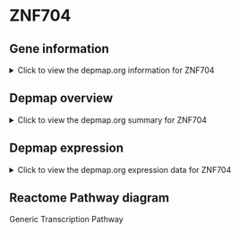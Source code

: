 <h1>ZNF704</h1>

<h2>Gene information</h2>
<details>
  <summary>Click to view the depmap.org information for ZNF704</summary>
  <iframe src="https://depmap.org/portal/gene/ZNF704?tab=about" style="border:none;width:100%;height:800px"></iframe>
</details>

<h2>Depmap overview</h2>
<details>
  <summary>Click to view the depmap.org summary for ZNF704</summary>
  <iframe src="https://depmap.org/portal/gene/ZNF704?tab=overview" style="border:none;width:100%;height:800px"></iframe>
</details>

<h2>Depmap expression</h2>
<details>
  <summary>Click to view the depmap.org expression data for ZNF704</summary>
  <iframe src="https://depmap.org/portal/gene/ZNF704?tab=characterization" style="border:none;width:100%;height:800px"></iframe>
</details>



<h2>Reactome Pathway diagram</h2>
Generic Transcription Pathway
<div id="diagramHolder"></div>

<script>
    //Creating the Reactome Diagram widget
    //Take into account a proxy needs to be set up in your server side pointing to www.reactome.org
    function onReactomeDiagramReady(){  //This function is automatically called when the widget code is ready to be used
        var diagram = Reactome.Diagram.create({
            "placeHolder" : "diagramHolder",
            "width" : 900,
            "height" : 500
        });

        //Initialising it to the "Hemostasis" pathway
        diagram.loadDiagram("R-HSA-212436");

        //Adding different listeners

        diagram.onDiagramLoaded(function (loaded) {
            console.info("Loaded ", loaded);
            diagram.flagItems("BAD");
	    diagram.flagItems("Q92934");
            if (loaded == "R-HSA-212436") diagram.selectItem("R-HSA-212436");
        });

     }
</script>



